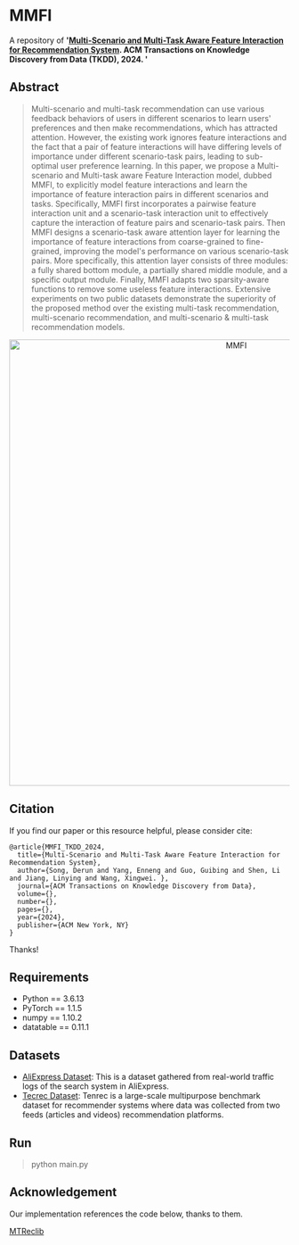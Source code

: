 # MMFI
A repository of **'[Multi-Scenario and Multi-Task Aware Feature Interaction for Recommendation System](https://dl.acm.org/doi/10.1145/3651312). ACM Transactions on Knowledge Discovery from Data (TKDD), 2024. '**

## Abstract
> Multi-scenario and multi-task recommendation can use various feedback behaviors of users in different scenarios to learn users' preferences and then make recommendations, which has attracted attention. However, the existing work ignores feature interactions and the fact that a pair of feature interactions will have differing levels of importance under different scenario-task pairs, leading to sub-optimal user preference learning. In this paper, we propose a Multi-scenario and Multi-task aware Feature Interaction model, dubbed MMFI, to explicitly model feature interactions and learn the importance of feature interaction pairs in different scenarios and tasks. Specifically, MMFI first incorporates a pairwise feature interaction unit and a scenario-task interaction unit to effectively capture the interaction of feature pairs and scenario-task pairs. Then MMFI designs a scenario-task aware attention layer for learning the importance of feature interactions from coarse-grained to fine-grained, improving the model's performance on various scenario-task pairs. More specifically, this attention layer consists of three modules: a fully shared bottom module, a partially shared middle module, and a specific output module. Finally, MMFI adapts two sparsity-aware functions to remove some useless feature interactions. Extensive experiments on two public datasets demonstrate the superiority of the proposed method over the existing multi-task recommendation, multi-scenario recommendation, and multi-scenario \& multi-task recommendation models.

<center>
<img src="./MMFI.png" alt="MMFI" width="800"/>
</center>


## Citation

If you find our paper or this resource helpful, please consider cite:
```
@article{MMFI_TKDD_2024,
  title={Multi-Scenario and Multi-Task Aware Feature Interaction for Recommendation System},
  author={Song, Derun and Yang, Enneng and Guo, Guibing and Shen, Li and Jiang, Linying and Wang, Xingwei. },
  journal={ACM Transactions on Knowledge Discovery from Data},
  volume={},
  number={},
  pages={},
  year={2024},
  publisher={ACM New York, NY}
}
```
Thanks!

## Requirements
- Python == 3.6.13
- PyTorch == 1.1.5
- numpy == 1.10.2
- datatable == 0.11.1

## Datasets
- [AliExpress Dataset](https://github.com/easezyc/Multitask-Recommendation-Library): This is a dataset gathered from real-world traffic logs of the search system in AliExpress.  
- [Tecrec Dataset](https://github.com/yuangh-x/2022-NIPS-Tenrec): Tenrec is a large-scale multipurpose benchmark dataset for recommender systems where data was collected from two feeds (articles and videos) recommendation platforms.


##  Run
> python main.py

## Acknowledgement
Our implementation references the code below, thanks to them.

[MTReclib](https://github.com/easezyc/Multitask-Recommendation-Library)
